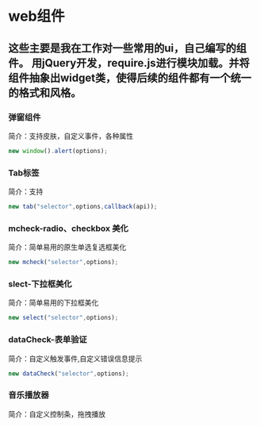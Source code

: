 # web组件
这些主要是我在工作对一些常用的ui，自己编写的组件。
用jQuery开发，require.js进行模块加载。并将组件抽象出widget类，使得后续的组件都有一个统一的格式和风格。
---

### 弹窗组件
简介：支持皮肤，自定义事件，各种属性
```javascript
new window().alert(options);
```

### Tab标签
简介：支持
```javascript
new tab("selector",options,callback(api));
```

### mcheck-radio、checkbox 美化
简介：简单易用的原生单选复选框美化
```javascript
new mcheck("selector",options);
```

### slect-下拉框美化
简介：简单易用的下拉框美化
```javascript
new select("selector",options);
```
### dataCheck-表单验证
简介：自定义触发事件,自定义错误信息提示
```javascript
new dataCheck("selector",options);
```
### 音乐播放器
简介：自定义控制条，拖拽播放
```javascript

```



